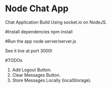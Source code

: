 # Node Chat App
Chat Application Build Using socket.io  on NodeJS.

#Install dependencies 
npm install

#Run the app
node server/server.js

See it live at port 3000!

#TODOs
1) Add Logout Button.
2) Clear Messages Button.
3) Store Messages Locally (localStorage).


